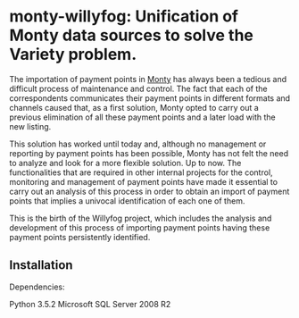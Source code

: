 # monty-willyfog: Unification of Monty data sources to solve the Variety problem.

The importation of payment points in [Monty](http://www.montyglobal.es/) has always been a tedious and difficult process of maintenance and control. The fact that each of the correspondents communicates their payment points in different formats and channels caused that, as a first solution, Monty opted to carry out a previous elimination of all these payment points and a later load with the new listing.

This solution has worked until today and, although no management or reporting by payment points has been possible, Monty has not felt the need to analyze and look for a more flexible solution. Up to now. The functionalities that are required in other internal projects for the control, monitoring and management of payment points have made it essential to carry out an analysis of this process in order to obtain an import of payment points that implies a univocal identification of each one of them.

This is the birth of the Willyfog project, which includes the analysis and development of this process of importing payment points having these payment points persistently identified.

Installation
-----------
Dependencies:

Python 3.5.2
Microsoft SQL Server 2008 R2